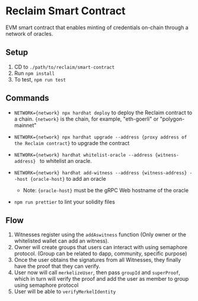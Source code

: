 # Reclaim Smart Contract

EVM smart contract that enables minting of credentials on-chain through a network of oracles.

## Setup

1. CD to `./path/to/reclaim/smart-contract`
2. Run `npm install`
3. To test, `npm run test`

## Commands

- `NETWORK={network} npx hardhat deploy` to deploy the Reclaim contract to a chain. `{network}` is the chain, for example, "eth-goerli" or "polygon-mainnet"
- `NETWORK={network} npx hardhat upgrade --address {proxy address of the Reclaim contract}` to upgrade the contract
- `NETWORK={network} hardhat whitelist-oracle --address {witness-address} ` to whitelist an oracle.
- `NETWORK={network} hardhat add-witness --address {witness-address} --host {oracle-host}` to add an oracle

  - Note: `{oracle-host}` must be the gRPC Web hostname of the oracle

- `npm run prettier` to lint your solidity files

## Flow

1. Witnesses register using the `addAswitness` function (Only owner or the whitelisted wallet can add an witness).
2. Owner will create groups that users can interact with using semaphore protocol. (Group can be related to dapp, community, specific purpose)
3. Once the user obtains the signatures from all Witnesses, they finally have the proof that they can verify.
4. User now will call `merkelizeUser`, then pass `groupId` and `superProof`, which in turn will verify the proof and add the user as member to group using semaphore protocol
5. User will be able to `verifyMerkelIdentity`
